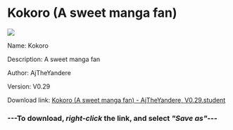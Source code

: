 # Kokoro (A sweet manga fan)

<img src = "https://raw.githubusercontent.com/Arbiter1223/Daigaku-Gurashi-Custom-Students/master/Students/Files/Kokoro%20(A%20sweet%20manga%20fan).png">

Name: Kokoro

Description: A sweet manga fan

Author: AjTheYandere

Version: V0.29

Download link: <a href="https://raw.githubusercontent.com/Arbiter1223/Daigaku-Gurashi-Custom-Students/master/Students/Files/Kokoro%20(A%20sweet%20manga%20fan)%20-%20AjTheYandere%2C%20V0.29.student">Kokoro (A sweet manga fan) - AjTheYandere, V0.29.student</a>

### ---**To download, _right-click_ the link, and select _"Save as"_**---
